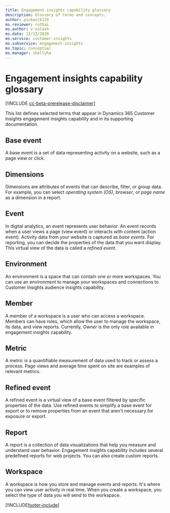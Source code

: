 ```yaml
---
title: Engagement insights capability glossary
description: Glossary of terms and concepts.
author: pickwick129
ms.reviewer: ruthai
ms.author: v-salash
ms.date: 11/12/2020
ms.service: customer-insights
ms.subservice: engagement-insights 
ms.topic: conceptual
ms.manager: shellyha
---
```


# Engagement insights capability glossary

[!INCLUDE [cc-beta-prerelease-disclaimer](includes/cc-beta-prerelease-disclaimer.md)]

This list defines selected terms that appear in Dynamics 365 Customer Insights engagement insights capability and in its supporting documentation.

## Base event

A base event is a set of data representing activity on a website, such as a page view or click. 

## Dimensions

Dimensions are attributes of events that can describe, filter, or group data. For example, you can select *operating system (OS)*, *browser*, or *page name* as a dimension in a report.

## Event

In digital analytics, an event represents user behavior. An event records when a user views a page (view event) or interacts with content (action event). Activity data from your website is captured as *base events*. For reporting, you can decide the properties of the data that you want display. This virtual view of the data is called a *refined event*. 

## Environment

 An environment is a space that can contain one or more workspaces. You can use an environment to manage your workspaces and connections to Customer Insights audience insights capability.

## Member

A member of a workspace is a user who can access a workspace. Members can have roles, which allow the user to manage the workspace, its data, and view reports. Currently, *Owner* is the only role available in engagement insights capability.

## Metric

A metric is a quantifiable measurement of data used to track or assess a process. Page views and average time spent on site are examples of relevant metrics.

## Refined event

A refined event is a virtual view of a base event filtered by specific properties of the data. Use refined events to simplify a base event for export or to remove properties from an event that aren't necessary for exposure or export.

## Report

A report is a collection of data visualizations that help you measure and understand user behavior. Engagement insights capability includes several predefined reports for web projects. You can also create custom reports. 

## Workspace

A workspace is how you store and manage events and reports. It's where you can view user activity in real time. When you create a workspace, you select the type of data you will send to the workspace.


[!INCLUDE[footer-include](../includes/footer-banner.md)]